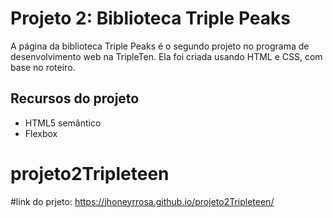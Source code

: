 # Projeto 2: Biblioteca Triple Peaks

A página da biblioteca Triple Peaks é o segundo projeto no programa de desenvolvimento web na TripleTen. Ela foi criada usando HTML e CSS, com base no roteiro.

## Recursos do projeto

- HTML5 semântico
- Flexbox
# projeto2Tripleteen
#link do prjeto:
https://jhoneyrrosa.github.io/projeto2Tripleteen/
